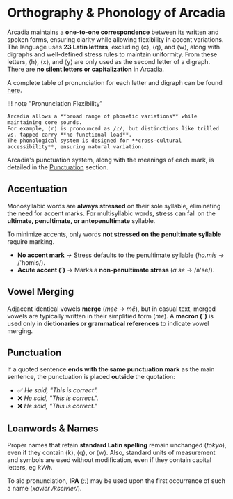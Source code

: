# Orthography & Phonology of Arcadia

Arcadia maintains a **one-to-one correspondence** between its written and spoken forms, ensuring clarity while allowing flexibility in accent variations.
The language uses **23 Latin letters**, excluding ⟨c⟩, ⟨q⟩, and ⟨w⟩, along with digraphs and well-defined stress rules to maintain uniformity.
From these letters, ⟨h⟩, ⟨x⟩, and ⟨y⟩ are only used as the second letter of a digraph.
There are **no silent letters or capitalization** in Arcadia.

A complete table of pronunciation for each letter and digraph can be found [here][letters].

!!! note "Pronunciation Flexibility"

    Arcadia allows a **broad range of phonetic variations** while maintaining core sounds.
    For example, ⟨r⟩ is pronounced as /ɾ/, but distinctions like trilled vs. tapped carry **no functional load**.
    The phonological system is designed for **cross-cultural accessibility**, ensuring natural variation.

Arcadia's punctuation system, along with the meanings of each mark, is detailed in the [Punctuation][punctuation] section.

## Accentuation

Monosyllabic words are **always stressed** on their sole syllable, eliminating the need for accent marks.
For multisyllabic words, stress can fall on the **ultimate, penultimate, or antepenultimate** syllable.

To minimize accents, only words **not stressed on the penultimate syllable** require marking.

- **No accent mark** → Stress defaults to the penultimate syllable (_ho.mis_ → /'homis/).
- **Acute accent (´)** → Marks a **non-penultimate stress** (_a.sé_ → /a'se/).

## Vowel Merging

Adjacent identical vowels **merge** (_mee_ → _mē_), but in casual text, merged vowels are typically written in their simplified form (_me_).
A **macron (¯)** is used only in **dictionaries or grammatical references** to indicate vowel merging.

## Punctuation

If a quoted sentence **ends with the same punctuation mark** as the main sentence, the punctuation is placed **outside** the quotation:

- ✅ _He said, "This is correct"._
- ❌ _He said, "This is correct."._
- ❌ _He said, "This is correct."_

## Loanwords & Names

Proper names that retain **standard Latin spelling** remain unchanged (_tokyo_), even if they contain ⟨k⟩, ⟨q⟩, or ⟨w⟩.
Also, standard units of measurement and symbols are used without modification, even if they contain capital letters, eg _kWh_.

To aid pronunciation, **IPA** (_::_) may be used upon the first occurrence of such a name (_xavier /kseivieɾ/_).

[letters]: ./letters.md
[punctuation]: ./punctuation.md
